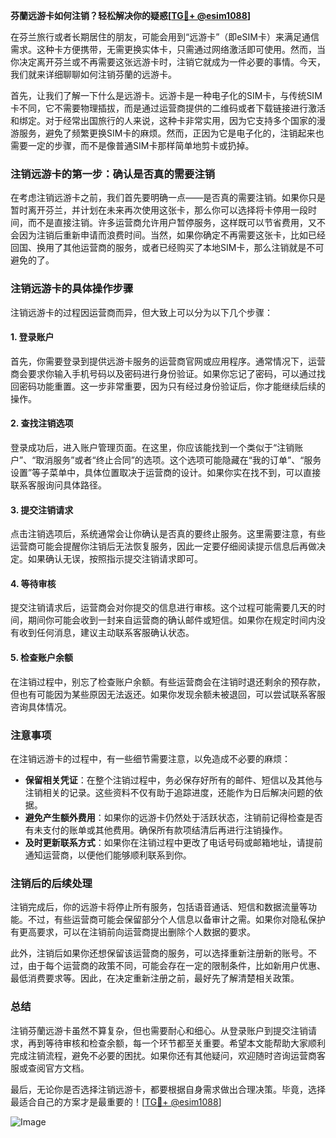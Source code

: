 **芬蘭远游卡如何注销？轻松解决你的疑惑[[TG💪+ @esim1088](https://t.me/s/esim1088)]**

在芬兰旅行或者长期居住的朋友，可能会用到“远游卡”（即eSIM卡）来满足通信需求。这种卡方便携带，无需更换实体卡，只需通过网络激活即可使用。然而，当你决定离开芬兰或不再需要这张远游卡时，注销它就成为一件必要的事情。今天，我们就来详细聊聊如何注销芬蘭的远游卡。

首先，让我们了解一下什么是远游卡。远游卡是一种电子化的SIM卡，与传统SIM卡不同，它不需要物理插拔，而是通过运营商提供的二维码或者下载链接进行激活和绑定。对于经常出国旅行的人来说，这种卡非常实用，因为它支持多个国家的漫游服务，避免了频繁更换SIM卡的麻烦。然而，正因为它是电子化的，注销起来也需要一定的步骤，而不是像普通SIM卡那样简单地剪卡或扔掉。

### 注销远游卡的第一步：确认是否真的需要注销

在考虑注销远游卡之前，我们首先要明确一点——是否真的需要注销。如果你只是暂时离开芬兰，并计划在未来再次使用这张卡，那么你可以选择将卡停用一段时间，而不是直接注销。许多运营商允许用户暂停服务，这样既可以节省费用，又不会因为注销后重新申请而浪费时间。当然，如果你确定不再需要这张卡，比如已经回国、换用了其他运营商的服务，或者已经购买了本地SIM卡，那么注销就是不可避免的了。

### 注销远游卡的具体操作步骤

注销远游卡的过程因运营商而异，但大致上可以分为以下几个步骤：

#### **1. 登录账户**
首先，你需要登录到提供远游卡服务的运营商官网或应用程序。通常情况下，运营商会要求你输入手机号码以及密码进行身份验证。如果你忘记了密码，可以通过找回密码功能重置。这一步非常重要，因为只有经过身份验证后，你才能继续后续的操作。

#### **2. 查找注销选项**
登录成功后，进入账户管理页面。在这里，你应该能找到一个类似于“注销账户”、“取消服务”或者“终止合同”的选项。这个选项可能隐藏在“我的订单”、“服务设置”等子菜单中，具体位置取决于运营商的设计。如果你实在找不到，可以直接联系客服询问具体路径。

#### **3. 提交注销请求**
点击注销选项后，系统通常会让你确认是否真的要终止服务。这里需要注意，有些运营商可能会提醒你注销后无法恢复服务，因此一定要仔细阅读提示信息后再做决定。如果确认无误，按照指示提交注销请求即可。

#### **4. 等待审核**
提交注销请求后，运营商会对你提交的信息进行审核。这个过程可能需要几天的时间，期间你可能会收到一封来自运营商的确认邮件或短信。如果你在规定时间内没有收到任何消息，建议主动联系客服确认状态。

#### **5. 检查账户余额**
在注销过程中，别忘了检查账户余额。有些运营商会在注销时退还剩余的预存款，但也有可能因为某些原因无法返还。如果你发现余额未被退回，可以尝试联系客服咨询具体情况。

### 注意事项

在注销远游卡的过程中，有一些细节需要注意，以免造成不必要的麻烦：

- **保留相关凭证**：在整个注销过程中，务必保存好所有的邮件、短信以及其他与注销相关的记录。这些资料不仅有助于追踪进度，还能作为日后解决问题的依据。
- **避免产生额外费用**：如果你的远游卡仍然处于活跃状态，注销前记得检查是否有未支付的账单或其他费用。确保所有款项结清后再进行注销操作。
- **及时更新联系方式**：如果你在注销过程中更改了电话号码或邮箱地址，请提前通知运营商，以便他们能够顺利联系到你。

### 注销后的后续处理

注销完成后，你的远游卡将停止所有服务，包括语音通话、短信和数据流量等功能。不过，有些运营商可能会保留部分个人信息以备审计之需。如果你对隐私保护有更高要求，可以在注销前向运营商提出删除个人数据的要求。

此外，注销后如果你还想保留该运营商的服务，可以选择重新注册新的账号。不过，由于每个运营商的政策不同，可能会存在一定的限制条件，比如新用户优惠、最低消费要求等。因此，在决定重新注册之前，最好先了解清楚相关政策。

### 总结

注销芬蘭远游卡虽然不算复杂，但也需要耐心和细心。从登录账户到提交注销请求，再到等待审核和检查余额，每一个环节都至关重要。希望本文能帮助大家顺利完成注销流程，避免不必要的困扰。如果你还有其他疑问，欢迎随时咨询运营商客服或查阅官方文档。

最后，无论你是否选择注销远游卡，都要根据自身需求做出合理决策。毕竟，选择最适合自己的方案才是最重要的！[[TG💪+ @esim1088](https://t.me/s/esim1088)]

![Image](https://i.postimg.cc/4NQfJmqS/Snipaste-2025-05-13-00-14-12.png)